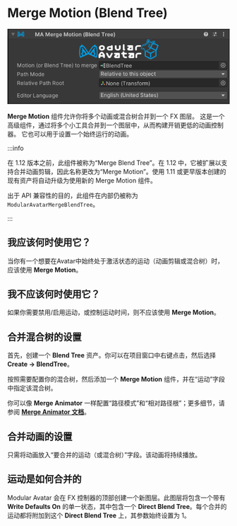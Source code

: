 ﻿# Merge Motion (Blend Tree)

![Merge Blend Tree](merge-blend-tree.png)

**Merge Motion** 组件允许你将多个动画或混合树合并到一个 FX 图层。
这是一个高级组件，通过将多个小工具合并到一个图层中，从而构建开销更低的动画控制器。
它也可以用于设置一个始终运行的动画。

:::info

在 1.12 版本之前，此组件被称为“Merge Blend Tree”。在 1.12 中，它被扩展以支持合并动画剪辑，因此名称更改为“Merge Motion”。使用 1.11 或更早版本创建的现有资产将自动升级为使用新的 Merge Motion 组件。

出于 API 兼容性的目的，此组件在内部仍被称为 `ModularAvatarMergeBlendTree`。

:::

## 我应该何时使用它？

当你有一个想要在Avatar中始终处于激活状态的运动（动画剪辑或混合树）时，应该使用 **Merge Motion**。

## 我不应该何时使用它？

如果你需要禁用/启用运动，或控制运动时间，则不应该使用 **Merge Motion**。

## 合并混合树的设置

首先，创建一个 **Blend Tree** 资产。你可以在项目窗口中右键点击，然后选择 **Create -> BlendTree**。

按照需要配置你的混合树，然后添加一个 **Merge Motion** 组件，并在“运动”字段中指定该混合树。

你可以像 **Merge Animator** 一样配置“路径模式”和“相对路径根”；更多细节，请参阅 **[Merge Animator 文档](merge-animator.md)**。

## 合并动画的设置

只需将动画放入“要合并的运动（或混合树）”字段。该动画将持续播放。

## 运动是如何合并的

Modular Avatar 会在 FX 控制器的顶部创建一个新图层。此图层将包含一个带有 **Write Defaults On** 的单一状态，其中包含一个 **Direct Blend Tree**。每个合并的运动都将附加到这个 **Direct Blend Tree** 上，其参数始终设置为 1。